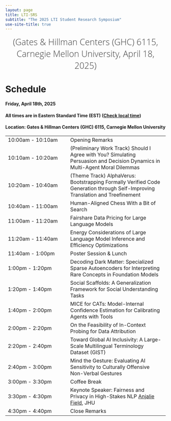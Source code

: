 ```yaml
---
layout: page
title: LTI-SRS
subtitle: "The 2025 LTI Student Research Symposium"
use-site-title: true
---
```

<div class="venue" style="font-size: 27px; display: block; font-family: 'Open Sans', 'Helvetica Neue', Helvetica, Arial, sans-serif; font-weight: 300; color: #404040; text-align: center;">
  (Gates & Hillman Centers (GHC) 6115, Carnegie Mellon University, April 18, 2025)
</div>

# Schedule

#### Friday, April 18th, 2025
#### All times are in Eastern Standard Time (EST) ([Check local time](https://www.google.com/search?q=time+for+local+pittsburgh))


#### Location: Gates & Hillman Centers (GHC) 6115, Carnegie Mellon University

<div class="container">
  <div class="row">
    <table class="table">
      <tr>
        <td style="width: 180px;">10:00am - 10:10am</td>
        <td>Opening Remarks</td>
      </tr>
      <tr>
        <td style="width: 180px;">10:10am - 10:20am</td>
        <td>(Preliminary Work Track) Should I Agree with You? Simulating Persuasion and Decision Dynamics in Multi-Agent Moral Dilemmas</td>
      </tr>
      <tr>
        <td style="width: 180px;">10:20am - 10:40am</td>
        <td>(Theme Track) AlphaVerus: Bootstrapping Formally Verified Code Generation through Self-Improving Translation and Treefinement</td>
      </tr>
      <tr>
        <td style="width: 180px;">10:40am - 11:00am</td>
        <td>Human-Aligned Chess With a Bit of Search</td>
      </tr>
      <tr>
        <td style="width: 180px;">11:00am - 11:20am</td>
        <td>Fairshare Data Pricing for Large Language Models</td>
      </tr>
      <tr>
        <td style="width: 180px;">11:20am - 11:40am</td>
        <td>Energy Considerations of Large Language Model Inference and Efficiency Optimizations</td>
      </tr>
      <tr>
        <td style="width: 180px;">11:40am - 1:00pm</td>
        <td>Poster Session & Lunch</td>
      </tr>
      <tr>
        <td style="width: 180px;">1:00pm - 1:20pm</td>
        <td>Decoding Dark Matter: Specialized Sparse Autoencoders for Interpreting Rare Concepts in Foundation Models</td>
      </tr>
      <tr>
        <td style="width: 180px;">1:20pm - 1:40pm</td>
        <td>Social Scaffolds: A Generalization Framework for Social Understanding Tasks</td>
      </tr>
      <tr>
        <td style="width: 180px;">1:40pm - 2:00pm</td>
        <td>MICE for CATs: Model-Internal Confidence Estimation for Calibrating Agents with Tools</td>
      </tr>
      <tr>
        <td style="width: 180px;">2:00pm - 2:20pm</td>
        <td>On the Feasibility of In-Context Probing for Data Attribution</td>
      </tr>
      <tr>
        <td style="width: 180px;">2:20pm - 2:40pm</td>
        <td>Toward Global AI Inclusivity: A Large-Scale Multilingual Terminology Dataset (GIST)</td>
      </tr>
      <tr>
        <td style="width: 180px;">2:40pm - 3:00pm</td>
        <td>Mind the Gesture: Evaluating AI Sensitivity to Culturally Offensive Non-Verbal Gestures</td>
      </tr>
      <tr>
        <td style="width: 180px;">3:00pm - 3:30pm</td>
        <td>Coffee Break</td>
      </tr>
      <tr>
        <td style="width: 180px;">3:30pm - 4:30pm</td>
        <td>Keynote Speaker: Fairness and Privacy in High-Stakes NLP <a href="https://anjalief.github.io/">Anjalie Field</a>, JHU</td>
      </tr>
      <tr>
        <td style="width: 180px;">4:30pm - 4:40pm</td>
        <td>Close Remarks</td>
      </tr>
      <!--<tr>
        <td style="width: 180px;">3:30pm - 4:30pm</td>
        <td>Contributed Talks:<br><br>
          1. <a href="https://openreview.net/pdf?id=HmB9uZTzaD">VerMCTS: Synthesizing Multi-Step Programs using a Verifier, a Large Language Model, and Tree Search</a><br>
          David Brandfonbrener, Harvard University<br><br>
          2. <a href="https://openreview.net/pdf?id=j7DZWSc8qu">Inference Scaling Laws: An Empirical Analysis of Compute-Optimal Inference for LLM Problem-Solving</a><br>
          Sean Welleck and Zhiqing Sun, CMU<br><br>
          3. <a href="https://openreview.net/pdf?id=tIlDF5B6T4">Learning Mathematical Rules with Large Language Models</a><br>
          Nelson Vadori, JPMorganChase AI Research
        </td>
      </tr> -->
    </table>
  </div>
</div>
